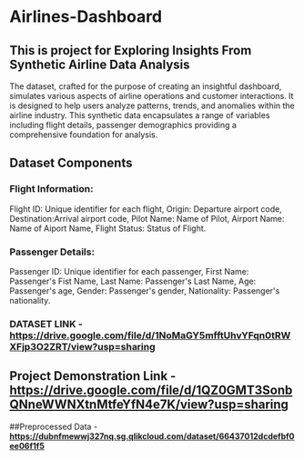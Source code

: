 # Airlines-Dashboard
## This is project for Exploring Insights From Synthetic Airline Data Analysis
 The dataset, crafted for the purpose of creating an insightful dashboard, simulates various aspects of airline operations and customer interactions. It is designed to help users analyze patterns, trends, and anomalies within the airline industry. This synthetic data encapsulates a range of variables including flight details, passenger demographics providing a comprehensive foundation for analysis.
## Dataset Components
### Flight Information:
Flight ID: Unique identifier for each flight,
Origin: Departure airport code,
Destination:Arrival airport code,
Pilot Name: Name of Pilot,
Airport Name: Name of Aiport Name,
Flight Status: Status of Flight.
### Passenger Details:
Passenger ID: Unique identifier for each passenger,
First Name: Passenger's Fist Name,
Last Name: Passenger's Last Name,
Age: Passenger's age,
Gender: Passenger's gender,
Nationality: Passenger's nationality.

### DATASET LINK - **https://drive.google.com/file/d/1NoMaGY5mfftUhvYFqn0tRWXFjp3O2ZRT/view?usp=sharing**

## Project Demonstration Link - **https://drive.google.com/file/d/1QZ0GMT3SonbQNneWWNXtnMtfeYfN4e7K/view?usp=sharing**

##Preprocessed Data -**https://dubnfmewwj327nq.sg.qlikcloud.com/dataset/66437012dcdefbf0ee06f1f5**

